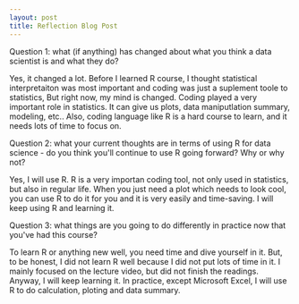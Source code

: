 ```yaml
---
layout: post
title: Reflection Blog Post
---
```

Question 1: what (if anything) has changed about what you think a data scientist is and what they do?   

Yes, it changed a lot. Before I learned R course, I thought statistical interpretaiton was most important and coding was just a suplement toole to statistics, But right now, my mind is changed. Coding played a very important role in statistics. It can give us plots, data maniputlation summary, modeling, etc.. Also, coding language like R is a hard course to learn, and it needs lots of time to focus on. 


Question 2: what your current thoughts are in terms of using R for data science - do you think you'll continue to use R going forward?  Why or why not?  

Yes, I will use R. 
R is a very importan coding tool, not only used in statistics, but also in regular life. When you just need a plot which needs to look cool, you can use R to do it for you and it is very easily and time-saving. I will keep using R and learning it. 

Question 3: what things are you going to do differently in practice now that you've had this course?  

To learn R or anything new well, you need time and dive yourself in it. But, to be honest, I did not learn R well because I did not put lots of time in it. I mainly focused on the lecture video, but did not finish the readings. Anyway, I will keep learning it. 
In practice, except Microsoft Excel, I will use R to do calculation, ploting and data summary. 
